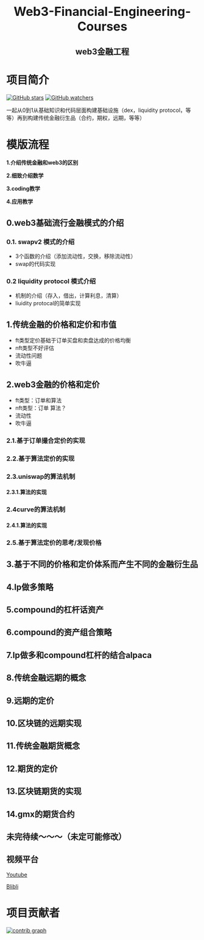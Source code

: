 

<h1 align="center">
  <span style="font-size: 32px;"> Web3-Financial-Engineering-Courses </span>
  
</h1>


<h2 align="center">
  web3金融工程
</h2>


# 项目简介


[![GitHub stars](https://img.shields.io/github/stars/PhiloCwh/Web3-Financial-Engineering-Courses/.svg?style=social&label=Stars)](https://github.com/PhiloCwh/Web3-Financial-Engineering-Courses)                                   [![GitHub watchers](https://img.shields.io/github/watchers/PhiloCwh/Web3-Financial-Engineering-Courses.svg?style=social&label=Watch)](https://github.com/PhiloCwh/Web3-Financial-Engineering-Courses)


一起从0到1从基础知识和代码层面构建基础设施（dex，liquidity protocol，等等）再到构建传统金融衍生品（合约，期权，远期，等等）

# 模版流程

**1.介绍传统金融和web3的区别**

**2.细致介绍数学**

**3.coding教学**

**4.应用教学**

## 0.web3基础流行金融模式的介绍
### 0.1. swapv2 模式的介绍
- 3个函数的介绍（添加流动性，交换，移除流动性）
- swap的代码实现
### 0.2 liquidity protocol 模式介绍
- 机制的介绍（存入，借出，计算利息，清算）
- liuidity protocal的简单实现

## 1.传统金融的价格和定价和市值
- ft类型定价基础于订单买盘和卖盘达成的价格均衡
- nft类型不好评估
- 流动性问题
- 吹牛逼

## 2.web3金融的价格和定价
- ft类型：订单和算法
- nft类型：订单 算法？
- 流动性
- 吹牛逼


### 2.1.基于订单撮合定价的实现

### 2.2.基于算法定价的实现

### 2.3.uniswap的算法机制

#### 2.3.1.算法的实现

### 2.4curve的算法机制

#### 2.4.1.算法的实现

### 2.5.基于算法定价的思考/发现价格

## 3.基于不同的价格和定价体系而产生不同的金融衍生品

## 4.lp做多策略

## 5.compound的杠杆话资产

## 6.compound的资产组合策略

## 7.lp做多和compound杠杆的结合alpaca

## 8.传统金融远期的概念

## 9.远期的定价

## 10.区块链的远期实现

## 11.传统金融期货概念

## 12.期货的定价

## 13.区块链期货的实现

## 14.gmx的期货合约

## 未完待续～～～（未定可能修改）









## 视频平台

[Youtube](https://www.youtube.com/channel/UCPMvS2rBDyTxQKHyBeiHvKg)


[Blibli](https://space.bilibili.com/323920542/channel/collectiondetail?sid=1078973)


# 项目贡献者


[![contrib graph](https://contrib.rocks/image?repo=PhiloCwh/Web3-Financial-Engineering-Courses)](https://github.com/PhiloCwh/Web3-Financial-Engineering-Courses/graphs/contributors)  

